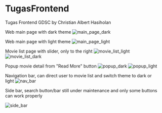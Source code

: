 # TugasFrontend
Tugas Frontend GDSC by Christian Albert Hasiholan

Web main page with dark theme
![main_page_dark](https://user-images.githubusercontent.com/89059971/139470377-be3818bc-4a05-4010-b67a-b8237d807f64.jpg)

Web main page with light theme
![main_page_light](https://user-images.githubusercontent.com/89059971/139470440-af666536-a85d-4665-a08f-d411a63dbac3.jpg)

Movie list page with slider, only to the right
![movie_list_light](https://user-images.githubusercontent.com/89059971/139470500-a980812d-6980-4509-aac7-6a3c730e8ac6.jpg)
![movie_list_dark](https://user-images.githubusercontent.com/89059971/139470510-3bfb9274-6475-4d46-bde5-012c9d548dd6.jpg)

Popup movie detail from "Read More" button
![popup_dark](https://user-images.githubusercontent.com/89059971/139470673-62203e73-2b6a-4c27-8549-6c12140737fd.jpg)
![popup_light](https://user-images.githubusercontent.com/89059971/139470655-523c5c09-794e-4899-88bd-e041511ef453.jpg)

Navigation bar, can direct user to movie list and switch theme to dark or light
![nav_bar](https://user-images.githubusercontent.com/89059971/139470893-60937882-4821-4a0e-88db-e829c95c82b4.jpg)

Side bar, search button/bar still under maintenance and only some buttons can work properly

![side_bar](https://user-images.githubusercontent.com/89059971/139471022-8c63eab7-5936-4861-a940-a194a4f94210.jpg)
